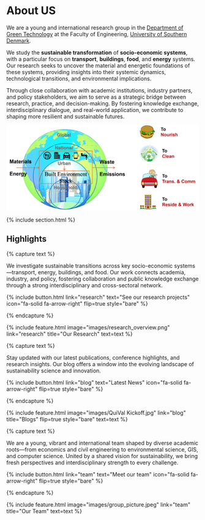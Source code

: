 ---
---
# **About US**

We are a young and international research group in the [Department of Green Technology](https://www.sdu.dk/en/igt) at the Faculty of Engineering, [University of Southern Denmark](https://www.sdu.dk/en). 

We study the **sustainable transformation** of **socio-economic systems**, with a particular focus on **transport**, **buildings**, **food**, and **energy** systems. Our research seeks to uncover the material and energetic foundations of these systems, providing insights into their systemic dynamics, technological transitions, and environmental implications.

Through close collaboration with academic institutions, industry partners, and policy stakeholders, we aim to serve as a strategic bridge between research, practice, and decision-making. By fostering knowledge exchange, interdisciplinary dialogue, and real-world application, we contribute to shaping more resilient and sustainable futures.

![Overview Image](images/overview.png)


{% include section.html %}

## Highlights

{% capture text %}

We investigate sustainable transitions across key socio-economic systems—transport, energy, buildings, and food. Our work connects academia, industry, and policy, fostering collaboration and public knowledge exchange through a strong interdisciplinary and cross-sectoral network.

{%
  include button.html
  link="research"
  text="See our research projects"
  icon="fa-solid fa-arrow-right"
  flip=true
  style="bare"
%}

{% endcapture %}

{%
  include feature.html
  image="images/research_overview.png"
  link="research"
  title="Our Research"
  text=text
%}

{% capture text %}

Stay updated with our latest publications, conference highlights, and research insights. Our blog offers a window into the evolving landscape of sustainability science and innovation.

{%
  include button.html
  link="blog"
  text="Latest News"
  icon="fa-solid fa-arrow-right"
  flip=true
  style="bare"
%}

{% endcapture %}

{%
  include feature.html
  image="images/QuiVal Kickoff.jpg"
  link="blog"
  title="Blogs"
  flip=true
  style="bare"
  text=text
%}

{% capture text %}

We are a young, vibrant and international team shaped by diverse academic roots—from economics and civil engineering to environmental science, GIS, and computer science. United by a shared vision for sustainability, we bring fresh perspectives and interdisciplinary strength to every challenge.

{%
  include button.html
  link="team"
  text="Meet our team"
  icon="fa-solid fa-arrow-right"
  flip=true
  style="bare"
%}

{% endcapture %}

{%
  include feature.html
  image="images/group_picture.jpeg"
  link="team"
  title="Our Team"
  text=text
%}
